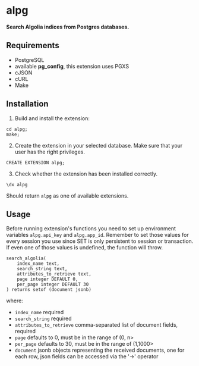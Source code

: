 # alpg
**Search Algolia indices from Postgres databases.**

## Requirements
- PostgreSQL
- available **pg_config**, this extension uses PGXS
- cJSON 
- cURL
- Make

## Installation

1. Build and install the extension:
```
cd alpg;
make;
```

2. Create the extension in your selected database. Make sure that your user has the right privileges.
```postgresql
CREATE EXTENSION alpg;
```

3. Check whether the extension has been installed correctly.
```postgresql
\dx alpg
```
Should return `alpg` as one of available extensions.

## Usage
Before running extension's functions you need to set up environment variables `alpg.api_key` and `alpg.app_id`. 
Remember to set those values for every session you use since SET is only persistent 
to session or transaction. If even one of those values is undefined, the function will throw.

```postgresql
search_algolia(
    index_name text, 
    search_string text, 
    attributes_to_retrieve text, 
    page integer DEFAULT 0, 
    per_page integer DEFAULT 30
) returns setof (document jsonb)
```
where:
- `index_name` required
- `search_string` required
- `attributes_to_retrieve` comma-separated list of document fields, required
- `page` defaults to 0, must be in the range of (0, n>
- `per_page` defaults to 30, must be in the range of (1,1000>
- `document` jsonb objects representing the received documents, one for each row, json fields can be accessed via the '->' operator